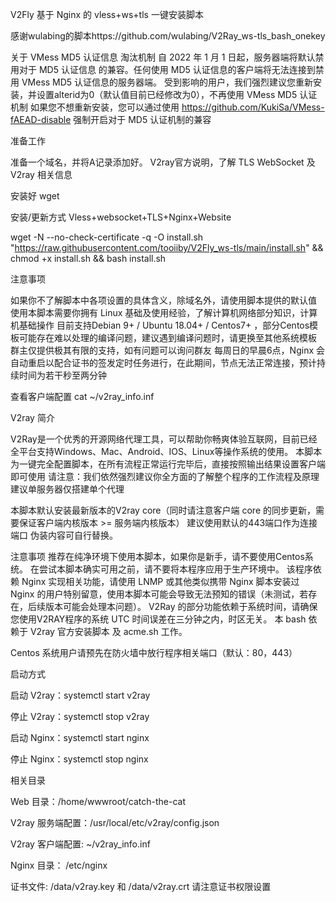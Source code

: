 V2Fly 基于 Nginx 的 vless+ws+tls 一键安装脚本

感谢wulabing的脚本https://github.com/wulabing/V2Ray_ws-tls_bash_onekey

关于 VMess MD5 认证信息 淘汰机制
自 2022 年 1 月 1 日起，服务器端将默认禁用对于 MD5 认证信息 的兼容。任何使用 MD5 认证信息的客户端将无法连接到禁用 VMess MD5 认证信息的服务器端。
受到影响的用户，我们强烈建议您重新安装，并设置alterid为0（默认值目前已经修改为0），不再使用 VMess MD5 认证机制 如果您不想重新安装，您可以通过使用 https://github.com/KukiSa/VMess-fAEAD-disable 强制开启对于 MD5 认证机制的兼容

准备工作

准备一个域名，并将A记录添加好。
V2ray官方说明，了解 TLS WebSocket 及 V2ray 相关信息

安装好 wget

安装/更新方式
Vless+websocket+TLS+Nginx+Website

wget -N --no-check-certificate -q -O install.sh "https://raw.githubusercontent.com/tooiiby/V2Fly_ws-tls/main/install.sh" && chmod +x install.sh && bash install.sh

注意事项

如果你不了解脚本中各项设置的具体含义，除域名外，请使用脚本提供的默认值
使用本脚本需要你拥有 Linux 基础及使用经验，了解计算机网络部分知识，计算机基础操作
目前支持Debian 9+ / Ubuntu 18.04+ / Centos7+ ，部分Centos模板可能存在难以处理的编译问题，建议遇到编译问题时，请更换至其他系统模板
群主仅提供极其有限的支持，如有问题可以询问群友
每周日的早晨6点，Nginx 会自动重启以配合证书的签发定时任务进行，在此期间，节点无法正常连接，预计持续时间为若干秒至两分钟

查看客户端配置
cat ~/v2ray_info.inf

V2ray 简介

V2Ray是一个优秀的开源网络代理工具，可以帮助你畅爽体验互联网，目前已经全平台支持Windows、Mac、Android、IOS、Linux等操作系统的使用。
本脚本为一键完全配置脚本，在所有流程正常运行完毕后，直接按照输出结果设置客户端即可使用
请注意：我们依然强烈建议你全方面的了解整个程序的工作流程及原理
建议单服务器仅搭建单个代理

本脚本默认安装最新版本的V2ray core（同时请注意客户端 core 的同步更新，需要保证客户端内核版本 >= 服务端内核版本）
建议使用默认的443端口作为连接端口
伪装内容可自行替换。

注意事项
推荐在纯净环境下使用本脚本，如果你是新手，请不要使用Centos系统。
在尝试本脚本确实可用之前，请不要将本程序应用于生产环境中。
该程序依赖 Nginx 实现相关功能，请使用 LNMP 或其他类似携带 Nginx 脚本安装过 Nginx 的用户特别留意，使用本脚本可能会导致无法预知的错误（未测试，若存在，后续版本可能会处理本问题）。
V2Ray 的部分功能依赖于系统时间，请确保您使用V2RAY程序的系统 UTC 时间误差在三分钟之内，时区无关。
本 bash 依赖于 V2ray 官方安装脚本 及 acme.sh 工作。

Centos 系统用户请预先在防火墙中放行程序相关端口（默认：80，443）

启动方式

启动 V2ray：systemctl start v2ray

停止 V2ray：systemctl stop v2ray

启动 Nginx：systemctl start nginx

停止 Nginx：systemctl stop nginx

相关目录

Web 目录：/home/wwwroot/catch-the-cat

V2ray 服务端配置：/usr/local/etc/v2ray/config.json

V2ray 客户端配置: ~/v2ray_info.inf

Nginx 目录： /etc/nginx

证书文件: /data/v2ray.key 和 /data/v2ray.crt 请注意证书权限设置
